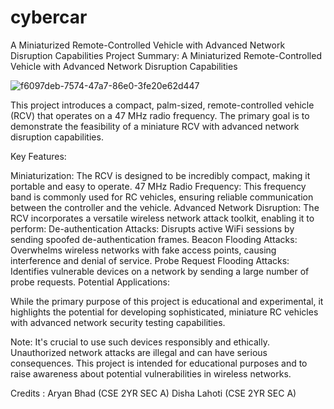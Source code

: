 # cybercar
A Miniaturized Remote-Controlled Vehicle with Advanced Network Disruption Capabilities
Project Summary: A Miniaturized Remote-Controlled Vehicle with Advanced Network Disruption Capabilities

![f6097deb-7574-47a7-86e0-3fe20e62d447](https://github.com/user-attachments/assets/e27b418e-7172-408d-a840-6c0d0660f3fe)


This project introduces a compact, palm-sized, remote-controlled vehicle (RCV) that operates on a 47 MHz radio frequency. The primary goal is to demonstrate the feasibility of a miniature RCV with advanced network disruption capabilities.

Key Features:

  Miniaturization: The RCV is designed to be incredibly compact, making it portable and easy to operate.
  47 MHz Radio Frequency: This frequency band is commonly used for RC vehicles, ensuring reliable communication between the controller and the vehicle.
  Advanced Network Disruption: The RCV incorporates a versatile wireless network attack toolkit, enabling it to perform:
      De-authentication Attacks: Disrupts active WiFi sessions by sending spoofed de-authentication frames.
      Beacon Flooding Attacks: Overwhelms wireless networks with fake access points, causing interference and denial of service.
      Probe Request Flooding Attacks: Identifies vulnerable devices on a network by sending a large number of probe requests.
Potential Applications:

While the primary purpose of this project is educational and experimental, it highlights the potential for developing sophisticated, miniature RC vehicles with advanced network security testing capabilities.

Note: It's crucial to use such devices responsibly and ethically. Unauthorized network attacks are illegal and can have serious consequences. This project is intended for educational purposes and to raise awareness about potential vulnerabilities in wireless networks.









Credits :
Aryan Bhad (CSE 2YR SEC A)
Disha Lahoti (CSE 2YR SEC A)
